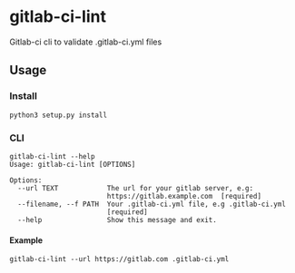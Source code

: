 # gitlab-ci-lint
Gitlab-ci cli to validate .gitlab-ci.yml files

## Usage

### Install
```
python3 setup.py install
```

### CLI
```
gitlab-ci-lint --help
Usage: gitlab-ci-lint [OPTIONS]

Options:
  --url TEXT            The url for your gitlab server, e.g:
                        https://gitlab.example.com  [required]
  --filename, --f PATH  Your .gitlab-ci.yml file, e.g .gitlab-ci.yml
                        [required]
  --help                Show this message and exit.

```

#### Example
```
gitlab-ci-lint --url https://gitlab.com .gitlab-ci.yml
```
